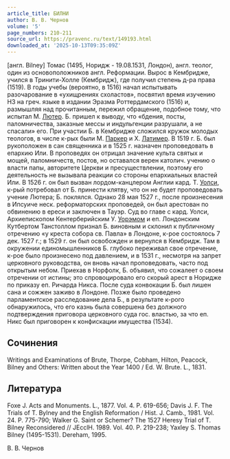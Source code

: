 ```yaml
---
article_title: БИЛНИ
author: В. В. Чернов
volume: '5'
page_numbers: 210-211
source_url: https://pravenc.ru/text/149193.html
downloaded_at: '2025-10-13T09:35:09Z'
---
```


[англ. Bilney] Томас (1495, Норидж - 19.08.1531, Лондон), англ. теолог, один из основоположников англ. Реформации. Вырос в Кембридже, учился в Тринити-Холле (Кембридж), где получил степень д-ра права (1519). В годы учебы (вероятно, в 1516) начал испытывать разочарование в «ухищрениях схоластов», посвятил время изучению НЗ на греч. языке в издании Эразма Роттердамского (1516) и, размышляя над прочитанным, пережил обращение, подобное тому, что испытал М. [Лютер](https://pravenc.ru/text/Лютер.html). Б. пришел к выводу, что «бдения, посты, паломничества, заказные мессы и индульгенции разрушали, а не спасали» его. При участии Б. в Кембридже сложился кружок молодых теологов, в числе к-рых были М. [Паркер](https://pravenc.ru/text/Паркер.html) и Х. [Латимер](https://pravenc.ru/text/Латимер.html). В 1519 г. Б. был рукоположен в сан священника и в 1525 г. назначен проповедовать в епархию Или. В проповедях он отрицал значение культа святых и мощей, паломничеств, постов, но оставался верен католич. учению о власти папы, авторитете Церкви и пресуществлении, поэтому его деятельность не вызывала реакции со стороны епархиальных властей Или. В 1526 г. он был вызван лордом-канцлером Англии кард. Т. [Уолси](https://pravenc.ru/text/Уолси.html), к-рый потребовал от Б. принести клятву, что он не будет проповедовать учение Лютера; Б. поклялся. Однако 28 мая 1527 г., после произнесения в Ипсуиче неск. реформаторских проповедей, он был арестован по обвинению в ереси и заключен в Тауэр. Суд во главе с кард. Уолси, Архиепископом Кентерберийским У. [Уорэмом](https://pravenc.ru/text/Уорэмом.html) и еп. Лондонским Кутбертом Танстоллом признал Б. виновным и склонил к публичному отречению «у креста собора св. Павла» в Лондоне, к-рое состоялось 7 дек. 1527 г.; в 1529 г. он был освобожден и вернулся в Кембридж. Там в окружении единомышленников Б. глубоко переживал свое отречение, к-рое было произнесено под давлением, и в 1531 г., несмотря на запрет церковного руководства, он вновь начал проповедовать, часто под открытым небом. Приехав в Норфолк, Б. объявил, что сожалеет о своем отречении от истины; это спровоцировало его скорый арест в Норидже по приказу еп. Ричарда Никса. После суда конвокации Б. был лишен сана и сожжен заживо в Лондоне. Позже было проведено парламентское расследование дела Б., в результате к-рого обнаружилось, что его казнь была совершена без должного подтверждения приговора церковного суда гос. властью, за что еп. Никс был приговорен к конфискации имущества (1534).

## Сочинения

Writings and Examinations of Brute, Thorpe, Cobham, Hilton, Peacock, Bilney and Others: Written about the Year 1400 / Ed. W. Brute. L., 1831.

## Литература

Foxe J. Acts and Monuments. L., 1877. Vol. 4. P. 619-656; Davis J. F. The Trials of T. Bylney and the English Reformation / Hist. J. Camb., 1981. Vol. 24. P. 775-790; Walker G. Saint or Schemer? The 1527 Heresy Trial of T. Bilney Reconsidered // JEcclH. 1989. Vol. 40. P. 219-238; Yaxley S. Thomas Bilney (1495-1531). Dereham, 1995.

В. В. Чернов
